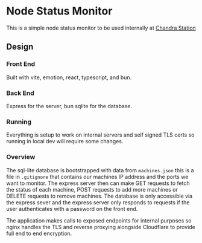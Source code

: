# Node Status Monitor

This is a simple node status monitor to be used internally at [Chandra Station](https://chandrastation.com)

## Design

### Front End

Built with vite, emotion, react, typescript, and bun.

### Back End

Express for the server, bun sqlite for the database.

### Running

Everything is setup to work on internal servers and self signed TLS certs so running in local dev will require some changes.

### Overview

The sql-lite database is bootstrapped with data from `machines.json` this is a file in `.gitignore` that contains our machines IP address and the ports we want to monitor. The express server then can make GET requests to fetch the status of each machine, POST requests to add more machines or DELETE requests to remove machines. The database is only accessible via the express sever and the express server only responds to requests if the user authenticates with a password on the front end.

The application makes calls to exposed endpoints for internal purposes so nginx handles the TLS and reverse proxying alongside Cloudflare to provide full end to end encryption.
